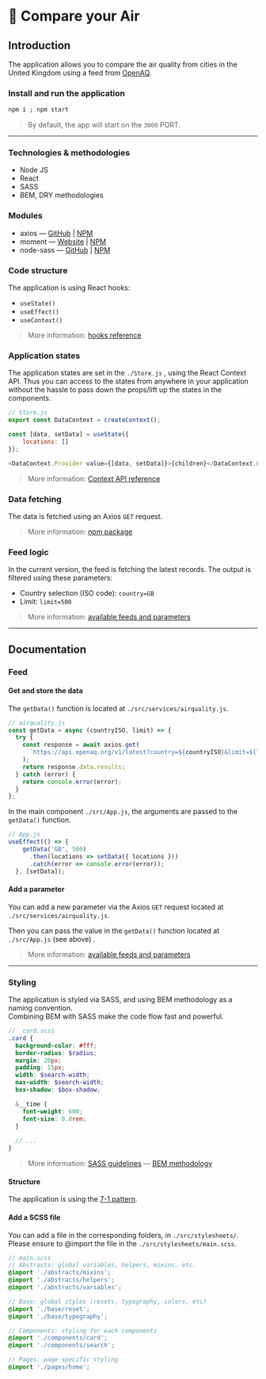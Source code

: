 # :dash: ​Compare your Air

## Introduction

The application allows you to compare the air quality from cities in the United Kingdom using a feed from [OpenAQ]([https://openaq.org](https://openaq.org/)). 

### Install and run the application

```markdown
npm i ; npm start
```

> By default, the app will start on the `3000` PORT.

---

### Technologies & methodologies

- Node JS
- React
- SASS
- BEM, DRY methodologies

### Modules

- axios — [GitHub](https://github.com/axios/axios) | [NPM](https://www.npmjs.com/package/axios)
- moment — [Website](http://momentjs.com/) | [NPM](https://www.npmjs.com/package/moment)
- node-sass — [GitHub](https://github.com/sass/node-sass) | [NPM](https://www.npmjs.com/package/node-sass) 

### Code structure

The application is using React hooks:

- `useState()`
- `useEffect()`
- `useContext()`

> More information: [hooks reference](https://reactjs.org/docs/hooks-reference.html)

### Application states

The application states are set in the `./Store.js`  , using the React Context API. Thus you can access to the states from anywhere in your application without the hassle to pass down the props/lift up the states in the components.

```javascript
// Store.js
export const DataContext = createContext();

const [data, setData] = useState({
	locations: []
});

<DataContext.Provider value={[data, setData]}>{children}</DataContext.Provider>
```

> More information: [Context API reference](https://reactjs.org/docs/context.html)

### Data fetching 

The data is fetched using an Axios `GET` request.

> More information: [npm package](https://www.npmjs.com/package/axios)

### Feed logic

In the current version, the feed is fetching the latest records. The output is filtered using these parameters:

- Country selection (ISO code): `country=GB`
- Limit: `limit=500`

> More information: [available feeds and parameters](https://docs.openaq.org/)

------

## Documentation

### Feed

#### Get and store the data

The `getData()` function is located at `./src/services/airquality.js`.

```javascript
// airquality.js
const getData = async (countryISO, limit) => {
  try {
    const response = await axios.get(
      `https://api.openaq.org/v1/latest?country=${countryISO}&limit=${limit}`
    );
    return response.data.results;
  } catch (error) {
    return console.error(error);
  }
};
```

In the main component `./src/App.js`, the arguments are passed to the `getData()` function.  

```javascript
// App.js
useEffect(() => {
    getData('GB', 500)
      .then(locations => setData({ locations }))
      .catch(error => console.error(error));
  }, [setData]);
```

#### Add a parameter

You can add a new parameter via the Axios `GET` request located at `./src/services/airquality.js`.

Then you can pass the value in the `getData()` function located at `./src/App.js` (see above) .

> More information: [available feeds and parameters](https://docs.openaq.org/)

------

### Styling

The application is styled via SASS, and using BEM methodology as a naming convention.  
Combining BEM with SASS make the code flow fast and powerful.

```scss
// _card.scss
.card {
  background-color: #fff;
  border-radius: $radius;
  margin: 20px;
  padding: 15px;
  width: $search-width;
  max-width: $search-width;
  box-shadow: $box-shadow;

  &__time {
    font-weight: 600;
    font-size: 0.8rem;
  }
  
  // ...
}
```

> More information: [SASS guidelines](https://sass-guidelin.es/) — [BEM methodology](https://en.bem.info/methodology/)

#### Structure

The application is using the [7-1 pattern](https://sass-guidelin.es/#the-7-1-pattern).

#### Add a SCSS file

You can add a file in the corresponding folders, in `./src/stylesheets/`.  
Please ensure to @import the file in the `./src/stylesheets/main.scss`.

```scss
// main.scss
// Abstracts: global variables, helpers, mixins, etc.
@import './abstracts/mixins';
@import './abstracts/helpers';
@import './abstracts/variables';

// Base: global styles (resets, typography, colors, etc)
@import './base/reset';
@import './base/typography';

// Components: styling for each components
@import './components/card';
@import './components/search';

// Pages: page-specific styling
@import './pages/home';

```

